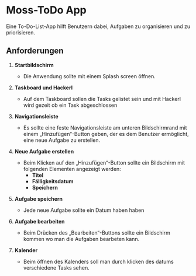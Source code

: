 # Moss-ToDo  App

Eine To-Do-List-App hilft Benutzern dabei, Aufgaben zu organisieren und zu priorisieren.
## Anforderungen

1. **Startbildschirm**
    - Die Anwendung sollte mit einem Splash screen öffnen.

2. **Taskboard und Hackerl**
    - Auf dem Taskboard sollen die Tasks gelistet sein und mit Hackerl wird gezeit ob ein Task abgeschlossen

3. **Navigationsleiste**
    - Es sollte eine feste Navigationsleiste am unteren Bildschirmrand mit einem „Hinzufügen“-Button geben, der es dem Benutzer ermöglicht, eine neue Aufgabe zu erstellen.

4. **Neue Aufgabe erstellen**
    - Beim Klicken auf den „Hinzufügen“-Button sollte ein Bildschirm mit folgenden Elementen angezeigt werden:
        - **Titel** 
        - **Fälligkeitsdatum** 
        - **Speichern**

5. **Aufgabe speichern**
    - Jede neue Aufgabe sollte ein Datum haben haben


6. **Aufgabe bearbeiten**
    - Beim Drücken des „Bearbeiten“-Buttons sollte ein Bildschirm kommen wo man die Aufgaben bearbeten kann.

7. **Kalender**
    - Beim öffnen des Kalenders soll man durch klicken des datums verschiedene Tasks sehen.



